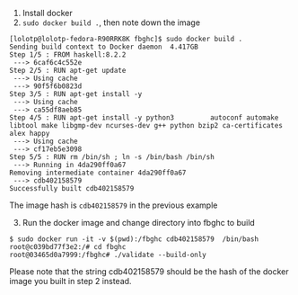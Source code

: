 1. Install docker
2. `sudo docker build .`, then note down the image
```
[lolotp@lolotp-fedora-R90RRK8K fbghc]$ sudo docker build .
Sending build context to Docker daemon  4.417GB
Step 1/5 : FROM haskell:8.2.2
 ---> 6caf6c4c552e
Step 2/5 : RUN apt-get update
 ---> Using cache
 ---> 90f5f6b0823d
Step 3/5 : RUN apt-get install -y
 ---> Using cache
 ---> ca55df8aeb85
Step 4/5 : RUN apt-get install -y python3         autoconf automake libtool make libgmp-dev ncurses-dev g++ python bzip2 ca-certificates         alex happy
 ---> Using cache
 ---> cf17eb5e3098
Step 5/5 : RUN rm /bin/sh ; ln -s /bin/bash /bin/sh
 ---> Running in 4da290ff0a67
Removing intermediate container 4da290ff0a67
 ---> cdb402158579
Successfully built cdb402158579
```
The image hash is `cdb402158579` in the previous example

3. Run the docker image and change directory into fbghc to build
```
$ sudo docker run -it -v $(pwd):/fbghc cdb402158579  /bin/bash
root@c039bd77f3e2:/# cd fbghc
root@03465d0a7999:/fbghc# ./validate --build-only
```
Please note that the string cdb402158579 should be the hash of the docker image you built in step 2 instead.
